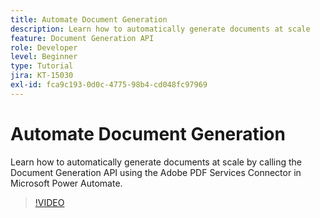 ```yaml
---
title: Automate Document Generation
description: Learn how to automatically generate documents at scale
feature: Document Generation API
role: Developer
level: Beginner
type: Tutorial
jira: KT-15030
exl-id: fca9c193-0d0c-4775-98b4-cd048fc97969
---
```

# Automate Document Generation

Learn how to automatically generate documents at scale by calling the Document Generation API using the Adobe PDF Services Connector in Microsoft Power Automate.

>[!VIDEO](https://video.tv.adobe.com/v/3428227?hidetitle=true)
